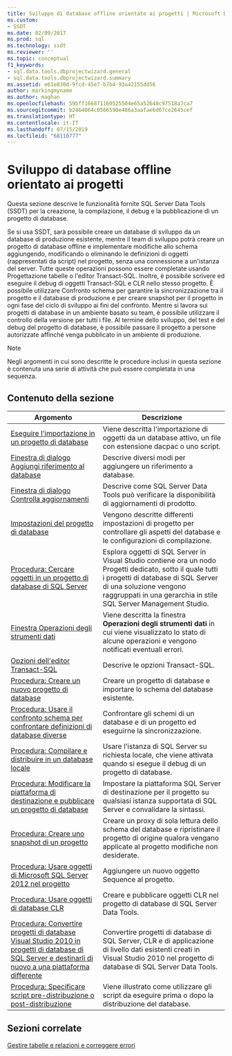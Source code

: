 ```yaml
---
title: Sviluppo di database offline orientato ai progetti | Microsoft Docs
ms.custom:
- SSDT
ms.date: 02/09/2017
ms.prod: sql
ms.technology: ssdt
ms.reviewer: ''
ms.topic: conceptual
f1_keywords:
- sql.data.tools.dbprojectwizard.general
- sql.data.tools.dbprojectwizard.summary
ms.assetid: e61e830d-9fcd-45e7-b7b4-93a42155dd56
author: markingmyname
ms.author: maghan
ms.openlocfilehash: 59bff166871160525504e65a52648c97518a7ca7
ms.sourcegitcommit: b2464064c0566590e486a3aafae6d67ce2645cef
ms.translationtype: HT
ms.contentlocale: it-IT
ms.lasthandoff: 07/15/2019
ms.locfileid: "68110777"
---
```

# <a name="project-oriented-offline-database-development"></a>Sviluppo di database offline orientato ai progetti
Questa sezione descrive le funzionalità fornite SQL Server Data Tools (SSDT) per la creazione, la compilazione, il debug e la pubblicazione di un progetto di database.  
  
Se si usa SSDT, sarà possibile creare un database di sviluppo da un database di produzione esistente, mentre il team di sviluppo potrà creare un progetto di database offline e implementare modifiche allo schema aggiungendo, modificando o eliminando le definizioni di oggetti (rappresentati da script) nel progetto, senza una connessione a un'istanza del server. Tutte queste operazioni possono essere completate usando Progettazione tabelle o l'editor Transact\-SQL. Inoltre, è possibile scrivere ed eseguire il debug di oggetti Transact\-SQL e CLR nello stesso progetto. È possibile utilizzare Confronto schema per garantire la sincronizzazione tra il progetto e il database di produzione e per creare snapshot per il progetto in ogni fase del ciclo di sviluppo ai fini del confronto. Mentre si lavora sui progetti di database in un ambiente basato su team, è possibile utilizzare il controllo della versione per tutti i file. Al termine dello sviluppo, del test e del debug del progetto di database, è possibile passare il progetto a persone autorizzate affinché venga pubblicato in un ambiente di produzione.  
  
> [!NOTE]  
> Negli argomenti in cui sono descritte le procedure inclusi in questa sezione è contenuta una serie di attività che può essere completata in una sequenza.  
  
## <a name="in-this-section"></a>Contenuto della sezione  
  
|Argomento|Descrizione|  
|---------|---------------|  
|[Eseguire l'importazione in un progetto di database](../ssdt/import-into-a-database-project.md)|Viene descritta l'importazione di oggetti da un database attivo, un file con estensione dacpac o uno script.|  
|[Finestra di dialogo Aggiungi riferimento al database](../ssdt/add-database-reference-dialog-box.md)|Descrive diversi modi per aggiungere un riferimento a database.|  
|[Finestra di dialogo Controlla aggiornamenti](../ssdt/check-for-updates-dialog-box.md)|Descrive come SQL Server Data Tools può verificare la disponibilità di aggiornamenti di prodotto.|  
|[Impostazioni del progetto di database](../ssdt/database-project-settings.md)|Vengono descritte differenti impostazioni di progetto per controllare gli aspetti del database e le configurazioni di compilazione.|  
|[Procedura: Cercare oggetti in un progetto di database di SQL Server](../ssdt/how-to-browse-objects-in-a-sql-server-database-project.md)|Esplora oggetti di SQL Server in Visual Studio contiene ora un nodo Progetti dedicato, sotto il quale tutti i progetti di database di SQL Server di una soluzione vengono raggruppati in una gerarchia in stile SQL Server Management Studio.|  
|[Finestra Operazioni degli strumenti dati](../ssdt/data-tools-operations-window.md)|Viene descritta la finestra **Operazioni degli strumenti dati** in cui viene visualizzato lo stato di alcune operazioni e vengono notificati eventuali errori.|  
|[Opzioni dell'editor Transact-SQL](../ssdt/transact-sql-editor-options.md)|Descrive le opzioni Transact\-SQL.|  
|[Procedura: Creare un nuovo progetto di database](../ssdt/how-to-create-a-new-database-project.md)|Creare un progetto di database e importare lo schema del database esistente.|  
|[Procedura: Usare il confronto schema per confrontare definizioni di database diverse](../ssdt/how-to-use-schema-compare-to-compare-different-database-definitions.md)|Confrontare gli schemi di un database e di un progetto ed eseguirne la sincronizzazione.|  
|[Procedura: Compilare e distribuire in un database locale](../ssdt/how-to-build-and-deploy-to-a-local-database.md)|Usare l'istanza di SQL Server su richiesta locale, che viene attivata quando si esegue il debug di un progetto di database.|  
|[Procedura: Modificare la piattaforma di destinazione e pubblicare un progetto di database](../ssdt/how-to-change-target-platform-and-publish-a-database-project.md)|Impostare la piattaforma SQL Server di destinazione per il progetto su qualsiasi istanza supportata di SQL Server e convalidare la sintassi.|  
|[Procedura: Creare uno snapshot di un progetto](../ssdt/how-to-create-a-snapshot-of-a-project.md)|Creare un proxy di sola lettura dello schema del database e ripristinare il progetto di origine qualora vengano applicate al progetto modifiche non desiderate.|  
|[Procedura: Usare oggetti di Microsoft SQL Server 2012 nel progetto](../ssdt/how-to-use-microsoft-sql-server-2012-objects-in-your-project.md)|Aggiungere un nuovo oggetto Sequence al progetto.|  
|[Procedura: Usare oggetti di database CLR](../ssdt/how-to-work-with-clr-database-objects.md)|Creare e pubblicare oggetti CLR nel progetto di database di SQL Server Data Tools.|  
|[Procedura: Convertire progetti di database Visual Studio 2010 in progetti di database di SQL Server e destinarli di nuovo a una piattaforma differente](../ssdt/how-to-convert-visual-studio-2010-database-projects-to-ssql-server-projects.md)|Convertire progetti di database di SQL Server, CLR e di applicazione di livello dati esistenti creati in Visual Studio 2010 nel progetto di database di SQL Server Data Tools.|  
|[Procedura: Specificare script pre-distribuzione o post-distribuzione](../ssdt/how-to-specify-predeployment-or-postdeployment-scripts.md)|Viene illustrato come utilizzare gli script da eseguire prima o dopo la distribuzione del database.|  
  
## <a name="related-sections"></a>Sezioni correlate  
[Gestire tabelle e relazioni e correggere errori](../ssdt/manage-tables-relationships-and-fix-errors.md)  
  
